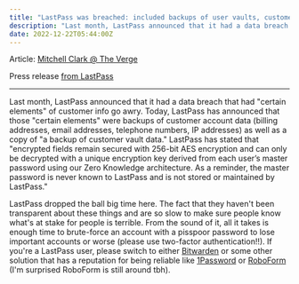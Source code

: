 ```yaml
---
title: "LastPass was breached: included backups of user vaults, customer data"
description: "Last month, LastPass announced that it had a data breach that had 'certain elements' of customer info was leaked. Today, that's been updated to include customer data and backups of unencrypted and encrypted user vault data."
date: 2022-12-22T05:44:00Z
---
```


Article: [Mitchell Clark @ The Verge](https://www.theverge.com/2022/12/22/23523322/lastpass-data-breach-cloud-encrypted-password-vault-hackers)

Press release [from LastPass](https://blog.lastpass.com/2022/12/notice-of-recent-security-incident/)

---

Last month, LastPass announced that it had a data breach that had "certain elements" of customer info go awry. Today, LastPass has announced that those "certain elements" were backups of customer account data (billing addresses, email addresses, telephone numbers, IP addresses) as well as a copy of "a backup of customer vault data." LastPass has stated that "encrypted fields remain secured with 256-bit AES encryption and can only be decrypted with a unique encryption key derived from each user’s master password using our Zero Knowledge architecture. As a reminder, the master password is never known to LastPass and is not stored or maintained by LastPass."

LastPass dropped the ball big time here. The fact that they haven't been transparent about these things and are so slow to make sure people know what's at stake for people is terrible. From the sound of it, all it takes is enough time to brute-force an account with a pisspoor password to lose important accounts or worse (please use two-factor authentication!!). If you're a LastPass user, please switch to either [Bitwarden](https://bitwarden.com) or some other solution that has a reputation for being reliable like [1Password](https://1password.com) or [RoboForm](https://www.roboform.com/) (I'm surprised RoboForm is still around tbh).
